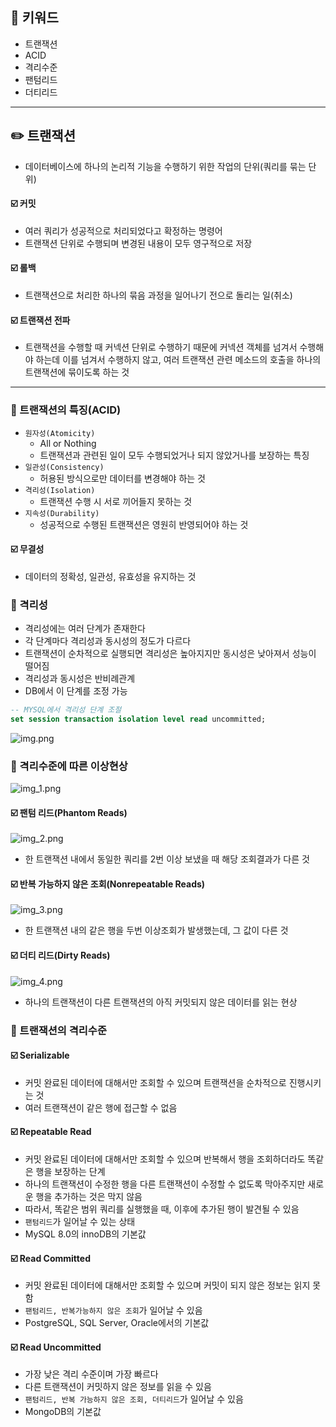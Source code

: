 ## 📓 키워드

- 트랜잭션
- ACID
- 격리수준
- 팬텀리드
- 더티리드

---

## ✏️ 트랜잭션

- 데이터베이스에 하나의 논리적 기능을 수행하기 위한 작업의 단위(쿼리를 묶는 단위)

#### ☑️ 커밋

- 여러 쿼리가 성공적으로 처리되었다고 확정하는 명령어
- 트랜잭션 단위로 수행되며 변경된 내용이 모두 영구적으로 저장

#### ☑️ 롤백

- 트랜잭션으로 처리한 하나의 묶음 과정을 일어나기 전으로 돌리는 일(취소)

#### ☑️ 트랜잭션 전파

- 트랜잭션을 수행할 때 커넥션 단위로 수행하기 때문에 커넥션 객체를 넘겨서 수행해야 하는데 이를 넘겨서 수행하지 않고, 여러 트랜잭션 관련 메소드의 호출을 하나의 트랜잭션에 묶이도록 하는 것

---

### 💭 트랜잭션의 특징(ACID)

- `원자성(Atomicity)`
  - All or Nothing
  - 트랜잭션과 관련된 일이 모두 수행되었거나 되지 않았거나를 보장하는 특징
- `일관성(Consistency)`
  - 허용된 방식으로만 데이터를 변경해야 하는 것
- `격리성(Isolation)`
  - 트랜잭션 수행 시 서로 끼어들지 못하는 것
- `지속성(Durability)`
  - 성공적으로 수행된 트랜잭션은 영원히 반영되어야 하는 것

#### ☑️ 무결성

- 데이터의 정확성, 일관성, 유효성을 유지하는 것

### 💭 격리성

- 격리성에는 여러 단계가 존재한다
- 각 단계마다 격리성과 동시성의 정도가 다르다
- 트랜잭션이 순차적으로 실행되면 격리성은 높아지지만 동시성은 낮아져서 성능이 떨어짐
- 격리성과 동시성은 반비례관계
- DB에서 이 단계를 조정 가능

```sql
-- MYSQL에서 격리성 단계 조절
set session transaction isolation level read uncommitted;
```

![img.png](img/격리수준1.png)

### 💭 격리수준에 따른 이상현상

![img_1.png](img/격리수준2.png)

#### ☑️ 팬텀 리드(Phantom Reads)

![img_2.png](img/팬텀리드.png)

- 한 트랜잭션 내에서 동일한 쿼리를 2번 이상 보냈을 때 해당 조회결과가 다른 것

#### ☑️ 반복 가능하지 않은 조회(Nonrepeatable Reads)

![img_3.png](img/반복가능하지않은리드.png)

- 한 트랜잭션 내의 같은 행을 두번 이상조회가 발생했는데, 그 값이 다른 것

#### ☑️ 더티 리드(Dirty Reads)

![img_4.png](img/더티리드.png)

- 하나의 트랜잭션이 다른 트랜잭션의 아직 커밋되지 않은 데이터를 읽는 현상

### 💭 트랜잭션의 격리수준

#### ☑️ Serializable

- 커밋 완료된 데이터에 대해서만 조회할 수 있으며 트랜잭션을 순차적으로 진행시키는 것
- 여러 트랜잭션이 같은 행에 접근할 수 없음

#### ☑️ Repeatable Read

- 커밋 완료된 데이터에 대해서만 조회할 수 있으며 반복해서 행을 조회하더라도 똑같은 행을 보장하는 단계
- 하나의 트랜잭션이 수정한 행을 다른 트랜잭션이 수정할 수 없도록 막아주지만 새로운 행을 추가하는 것은 막지 않음
- 따라서, 똑같은 범위 쿼리를 실행했을 때, 이후에 추가된 행이 발견될 수 있음
- `팬텀리드`가 일어날 수 있는 상태
- MySQL 8.0의 innoDB의 기본값

#### ☑️ Read Committed

- 커밋 완료된 데이터에 대해서만 조회할 수 있으며 커밋이 되지 않은 정보는 읽지 못함
- `팬텀리드, 반복가능하지 않은 조회`가 일어날 수 있음
- PostgreSQL, SQL Server, Oracle에서의 기본값

#### ☑️ Read Uncommitted

- 가장 낮은 격리 수준이며 가장 빠르다
- 다른 트랜잭션이 커밋하지 않은 정보를 읽을 수 있음
- `팬텀리드, 반복 가능하지 않은 조회, 더티리드`가 일어날 수 있음
- MongoDB의 기본값